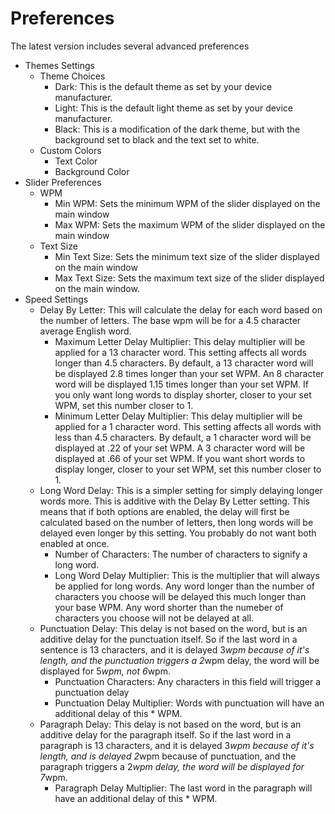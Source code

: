 Preferences
============

The latest version includes several advanced preferences

- Themes Settings
    - Theme Choices
        - Dark: This is the default theme as set by your device manufacturer.
        - Light: This is the default light theme as set by  your device manufacturer.
        - Black: This is a modification of the dark theme, but with the background set to black and the text set to white.
    - Custom Colors
        - Text Color
        - Background Color
- Slider Preferences
    - WPM
        - Min WPM: Sets the minimum WPM of the slider displayed on the main window
        - Max WPM: Sets the maximum WPM of the slider displayed on the main window
    - Text Size
        - Min Text Size: Sets the minimum text size of the slider displayed on the main window
        - Max Text Size: Sets the maximum text size of the slider displayed on the main window.
- Speed Settings
    - Delay By Letter: This will calculate the delay for each word based on the number of letters. The base wpm will be for a 4.5 character average English word.
        - Maximum Letter Delay Multiplier: This delay multiplier will be applied for a 13 character word. This setting affects all words longer than 4.5 characters.
        By default, a 13 character word will be displayed 2.8 times longer than your set WPM. An 8 character word will be displayed 1.15 times longer than your set WPM.
        If you only want long words to display shorter, closer to your set WPM, set this number closer to 1.
        - Minimum Letter Delay Multiplier: This delay multiplier will be applied for a 1 character word. This setting affects all words with less than 4.5 characters.
        By default, a 1 character word will be displayed at .22 of your set WPM. A 3 character word will be displayed at .66 of your set WPM.
        If you want short words to display longer, closer to your set WPM, set this number closer to 1.
    - Long Word Delay: This is a simpler setting for simply delaying longer words more. This is additive with the Delay By Letter setting.
    This means that if both options are enabled, the delay will first be calculated based on the number of letters, then long words will be delayed even longer by this setting.
    You probably do not want both enabled at once.
        - Number of Characters: The number of characters to signify a long word.
        - Long Word Delay Multiplier: This is the multiplier that will always be applied for long words. Any word longer than the number of characters you choose will be
        delayed this much longer than your base WPM. Any word shorter than the numeber of characters you choose will not be delayed at all.
    - Punctuation Delay: This delay is not based on the word, but is an additive delay for the punctuation itself. So if the last word in a sentence is 13 characters, and it
    is delayed 3*wpm because of it's length, and the punctuation triggers a 2*wpm delay, the word will be displayed for 5*wpm, not 6*wpm.
        - Punctuation Characters: Any characters in this field will trigger a punctuation delay
        - Punctuation Delay Multiplier: Words with punctuation will have an additional delay of this * WPM.
    - Paragraph Delay: This delay is not based on the word, but is an additive delay for the paragraph itself. So if the last word in a paragraph is 13 characters, and it
    is delayed 3*wpm because of it's length, and is delayed 2*wpm because of punctuation, and the paragraph triggers a 2*wpm delay, the word will be displayed for 7*wpm.
        - Paragraph Delay Multiplier: The last word in the paragraph will have an additional delay of this * WPM.
